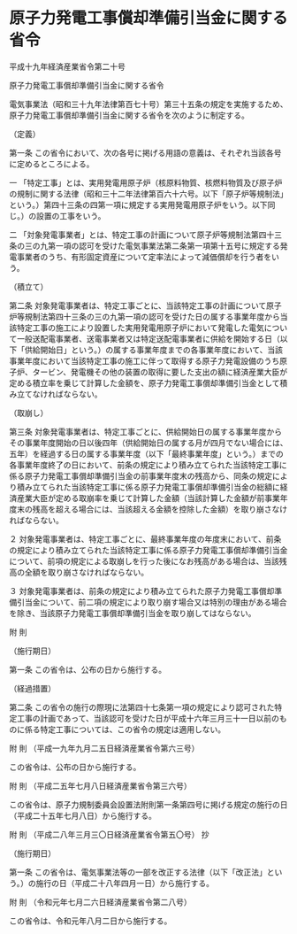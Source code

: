 # 原子力発電工事償却準備引当金に関する省令

平成十九年経済産業省令第二十号

原子力発電工事償却準備引当金に関する省令

電気事業法（昭和三十九年法律第百七十号）第三十五条の規定を実施するため、原子力発電工事償却準備引当金に関する省令を次のように制定する。

（定義）

第一条 この省令において、次の各号に掲げる用語の意義は、それぞれ当該各号に定めるところによる。

一 「特定工事」とは、実用発電用原子炉（核原料物質、核燃料物質及び原子炉の規制に関する法律（昭和三十二年法律第百六十六号。以下「原子炉等規制法」という。）第四十三条の四第一項に規定する実用発電用原子炉をいう。以下同じ。）の設置の工事をいう。

二 「対象発電事業者」とは、特定工事の計画について原子炉等規制法第四十三条の三の九第一項の認可を受けた電気事業法第二条第一項第十五号に規定する発電事業者のうち、有形固定資産について定率法によって減価償却を行う者をいう。

（積立て）

第二条 対象発電事業者は、特定工事ごとに、当該特定工事の計画について原子炉等規制法第四十三条の三の九第一項の認可を受けた日の属する事業年度から当該特定工事の施工により設置した実用発電用原子炉において発電した電気について一般送配電事業者、送電事業者又は特定送配電事業者に供給を開始する日（以下「供給開始日」という。）の属する事業年度までの各事業年度において、当該事業年度において当該特定工事の施工に伴って取得する原子力発電設備のうち原子炉、タービン、発電機その他の装置の取得に要した支出の額に経済産業大臣が定める積立率を乗じて計算した金額を、原子力発電工事償却準備引当金として積み立てなければならない。

（取崩し）

第三条 対象発電事業者は、特定工事ごとに、供給開始日の属する事業年度からその事業年度開始の日以後四年（供給開始日の属する月が四月でない場合には、五年）を経過する日の属する事業年度（以下「最終事業年度」という。）までの各事業年度終了の日において、前条の規定により積み立てられた当該特定工事に係る原子力発電工事償却準備引当金の前事業年度末の残高から、同条の規定により積み立てられた当該特定工事に係る原子力発電工事償却準備引当金の総額に経済産業大臣が定める取崩率を乗じて計算した金額（当該計算した金額が前事業年度末の残高を超える場合には、当該超える金額を控除した金額）を取り崩さなければならない。

２ 対象発電事業者は、特定工事ごとに、最終事業年度の年度末において、前条の規定により積み立てられた当該特定工事に係る原子力発電工事償却準備引当金について、前項の規定による取崩しを行った後になお残高がある場合は、当該残高の全額を取り崩さなければならない。

３ 対象発電事業者は、前条の規定により積み立てられた原子力発電工事償却準備引当金について、前二項の規定により取り崩す場合又は特別の理由がある場合を除き、当該原子力発電工事償却準備引当金を取り崩してはならない。

附 則

（施行期日）

第一条 この省令は、公布の日から施行する。

（経過措置）

第二条 この省令の施行の際現に法第四十七条第一項の規定により認可された特定工事の計画であって、当該認可を受けた日が平成十六年三月三十一日以前のものに係る特定工事については、この省令の規定は適用しない。

附 則 （平成一九年九月二五日経済産業省令第六三号）

この省令は、公布の日から施行する。

附 則 （平成二五年七月八日経済産業省令第三六号）

この省令は、原子力規制委員会設置法附則第一条第四号に掲げる規定の施行の日（平成二十五年七月八日）から施行する。

附 則 （平成二八年三月三〇日経済産業省令第五〇号） 抄

（施行期日）

第一条 この省令は、電気事業法等の一部を改正する法律（以下「改正法」という。）の施行の日（平成二十八年四月一日）から施行する。

附 則 （令和元年七月二六日経済産業省令第二八号）

この省令は、令和元年八月二日から施行する。
